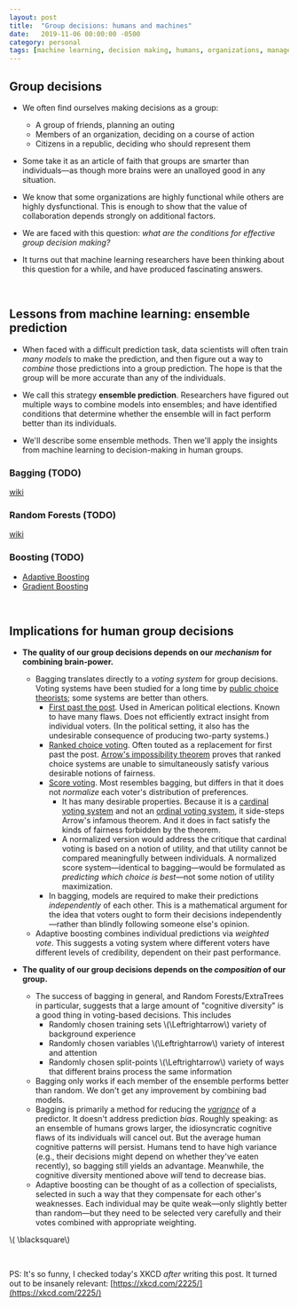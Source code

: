 ```yaml
---
layout: post
title:  "Group decisions: humans and machines"
date:   2019-11-06 00:00:00 -0500
category: personal 
tags: [machine learning, decision making, humans, organizations, management] 
---
```


## Group decisions

* We often find ourselves making decisions as a group:
    - A group of friends, planning an outing
    - Members of an organization, deciding on a course of action
    - Citizens in a republic, deciding who should represent them

* Some take it as an article of faith that groups are 
  smarter than individuals&mdash;as though more brains were an unalloyed good in any situation. 

<!--
    - My public school education&mdash;while it lasted&mdash;always emphasized the importance of "teamwork" and "collaboration". (It certainly didn't try to foster _independence_ or _originality_.) 
    - To me, the value of collaboration always seemed more nuanced.
    - Most of the processes that keep civilization from collapsing _do_ require cooperation between large numbers of people. So in that sense, the public schools were right to emphasize cooperation.
    - However, I always thought that before a good idea can spread and get implemented, _somebody_, at some point, had to do some deep thinking and _generate that idea_&mdash;which is difficult to do in a crowd.
-->

* We know that some organizations are highly functional while others are highly dysfunctional. This is enough to show that the value of collaboration depends strongly on additional factors. 

* We are faced with this question: _what are the conditions for effective group decision making?_ 

* It turns out that machine learning researchers have been thinking about this question for a while, and have produced fascinating answers.

<br>

## Lessons from machine learning: ensemble prediction

* When faced with a difficult prediction task, data scientists will often train _many models_ to make the prediction, and then figure out a way to _combine_ those predictions into a group prediction. The hope is that the group will be more accurate than any of the individuals.

* We call this strategy **ensemble prediction**.
  Researchers have figured out multiple ways to combine models into ensembles; and have identified conditions that determine whether the ensemble will in fact perform better than its individuals.

* We'll describe some ensemble methods. Then we'll apply the insights from machine learning to decision-making in human groups.

### Bagging (TODO) 

[wiki](https://en.wikipedia.org/wiki/Bootstrap_aggregating)

### Random Forests (TODO)


[wiki](https://en.wikipedia.org/wiki/Random_forest)

### Boosting (TODO)

* [Adaptive Boosting](https://en.wikipedia.org/wiki/AdaBoost)
* [Gradient Boosting](https://en.wikipedia.org/wiki/Gradient_boosting)

<br>

## Implications for human group decisions

* **The quality of our group decisions depends on our _mechanism_ for combining brain-power.**
    - Bagging translates directly to a _voting system_ for group decisions.
      Voting systems have been studied for a long time by [public choice theorists](https://en.wikipedia.org/wiki/Public_choice); some systems are better than others.
        - [First past the post](https://en.wikipedia.org/wiki/First-past-the-post_voting). Used in American political elections. Known to have many flaws. Does not efficiently extract insight from individual voters. (In the political setting, it also has the undesirable consequence of producing two-party systems.)
        - [Ranked choice voting](https://en.wikipedia.org/wiki/Ranked_voting). Often touted as a replacement for first past the post.  [Arrow's impossibility theorem](https://en.wikipedia.org/wiki/Arrow%27s_impossibility_theorem) proves that ranked choice systems are unable to simultaneously satisfy various desirable notions of fairness.
        - [Score voting](https://en.wikipedia.org/wiki/Score_voting). Most resembles bagging, but differs in that it does not _normalize_ each voter's distribution of preferences.
            * It has many desirable properties. Because it is a [cardinal voting system](https://en.wikipedia.org/wiki/Cardinal_voting) and not an [ordinal voting system](https://en.wikipedia.org/wiki/Ranked_voting), it side-steps Arrow's infamous theorem. And it does in fact satisfy the kinds of fairness forbidden by the theorem.
            * A normalized version would address the critique that cardinal voting is based on a notion of utility, and that utility cannot be compared meaningfully between individuals. A normalized score system&mdash;identical to bagging&mdash;would be formulated as _predicting which choice is best_&mdash;not some notion of utility maximization.
        - In bagging, models are required to make their predictions _independently_ of each other. This is a mathematical argument for the idea that voters ought to form their decisions independently&mdash;rather than blindly following someone else's opinion.
    - Adaptive boosting combines individual predictions via _weighted vote_. This suggests a voting system where different voters have different levels of credibility, dependent on their past performance. 

* **The quality of our group decisions depends on the _composition_ of our group.**
    - The success of bagging in general, and Random Forests/ExtraTrees in particular, suggests that a large amount of "cognitive diversity" is a good thing in voting-based decisions. This includes
        * Randomly chosen training sets \\(\Leftrightarrow\\) variety of background experience
        * Randomly chosen variables \\(\Leftrightarrow\\) variety of interest and attention
        * Randomly chosen split-points \\(\Leftrightarrow\\) variety of ways that different brains process the same information 
    - Bagging only works if each member of the ensemble performs better than random. We don't get any improvement by combining bad models.
    - Bagging is primarily a method for reducing the [_variance_](https://en.wikipedia.org/wiki/Bias%E2%80%93variance_tradeoff) of a predictor. It doesn't address prediction _bias_. Roughly speaking: as an ensemble of humans grows larger, the idiosyncratic cognitive flaws of its individuals will cancel out. But the average human cognitive patterns will persist. Humans tend to have high variance (e.g., their decisions might depend on whether they've eaten recently), so bagging still yields an advantage. Meanwhile, the cognitive diversity mentioned above _will_ tend to decrease bias. 
    - Adaptive boosting can be thought of as a collection of specialists, selected in such a way that they compensate for each other's weaknesses. Each individual may be quite weak&mdash;only slightly better than random&mdash;but they need to be selected very carefully and their votes combined with appropriate weighting.

\\( \blacksquare\\)  

<br>

PS: It's so funny, I checked today's XKCD _after_ writing this post. 
    It turned out to be insanely relevant: [https://xkcd.com/2225/](https://xkcd.com/2225/)
